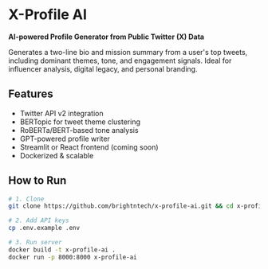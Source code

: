 # X-Profile AI

**AI-powered Profile Generator from Public Twitter (X) Data**

Generates a two-line bio and mission summary from a user's top tweets, including dominant themes, tone, and engagement signals. Ideal for influencer analysis, digital legacy, and personal branding.

## Features
- Twitter API v2 integration
- BERTopic for tweet theme clustering
- RoBERTa/BERT-based tone analysis
- GPT-powered profile writer
- Streamlit or React frontend (coming soon)
- Dockerized & scalable

## How to Run

```bash
# 1. Clone
git clone https://github.com/brightntech/x-profile-ai.git && cd x-profile-ai

# 2. Add API keys
cp .env.example .env

# 3. Run server
docker build -t x-profile-ai .
docker run -p 8000:8000 x-profile-ai